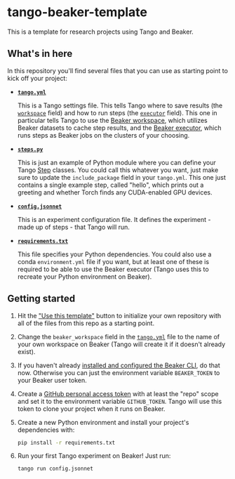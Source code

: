 # tango-beaker-template

This is a template for research projects using Tango and Beaker.

## What's in here

In this repository you'll find several files that you can use as starting point to kick off your project:

- **[`tango.yml`](./tango.yml)**

  This is a Tango settings file. This tells Tango where to save results (the [`workspace`](https://ai2-tango.readthedocs.io/en/latest/api/settings.html#tango.settings.TangoGlobalSettings.workspace) field) and how to run steps (the [`executor`](https://ai2-tango.readthedocs.io/en/latest/api/settings.html#tango.settings.TangoGlobalSettings.executor) field).
  This one in particular tells Tango to use the [Beaker workspace](https://ai2-tango.readthedocs.io/en/latest/api/integrations/beaker.html#tango.integrations.beaker.BeakerWorkspace), which utilizes Beaker datasets to cache step results, and the [Beaker executor](https://ai2-tango.readthedocs.io/en/latest/api/integrations/beaker.html#tango.integrations.beaker.BeakerExecutor), which runs steps as Beaker jobs on the clusters of your choosing.

- **[`steps.py`](./steps.py)**

  This is just an example of Python module where you can define your Tango [Step](https://ai2-tango.readthedocs.io/en/latest/api/components/step.html#tango.step.Step) classes.
  You could call this whatever you want, just make sure to update the `include_package` field in your `tango.yml`.
  This one just contains a single example step, called "hello", which prints out a greeting and whether Torch finds any CUDA-enabled GPU devices.

- **[`config.jsonnet`](./config.jsonnet)**

  This is an experiment configuration file. It defines the experiment - made up of steps - that Tango will run.

- **[`requirements.txt`](./requirements.txt)**

  This file specifies your Python dependencies. You could also use a conda `environment.yml` file if you want, but at least one of these is required to be able to use the Beaker executor (Tango uses this to recreate your Python environment on Beaker).

## Getting started

1. Hit the ["Use this template"](https://github.com/allenai/tango-beaker-template/generate) button to initialize your own repository with all of the files from this repo as a starting point.
2. Change the `beaker_workspace` field in the [`tango.yml`](./tango.yml) file to the name of your own workspace on Beaker (Tango will create it if it doesn't already exist).
3. If you haven't already [installed and configured the Beaker CLI](https://beaker-docs.apps.allenai.org/start/install.html), do that now. Otherwise you can just the environment variable `BEAKER_TOKEN` to your Beaker user token.
4. Create a [GitHub personal access token](https://github.com/settings/tokens/new) with at least the "repo" scope and set it to the environment variable `GITHUB_TOKEN`. Tango will use this token to clone your project when it runs on Beaker.
5. Create a new Python environment and install your project's dependencies with:

    ```bash
    pip install -r requirements.txt
    ```

6. Run your first Tango experiment on Beaker! Just run:

    ```bash
    tango run config.jsonnet
    ```

